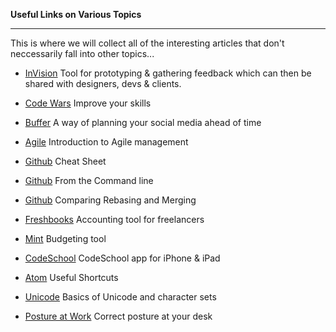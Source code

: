 **Useful Links on Various Topics**

-----------

This is where we will collect all of the interesting articles that don't neccessarily fall into other topics... 

- [InVision](http://www.invisionapp.com/redeem/s/3244147)  Tool for prototyping & gathering feedback which can then be shared with designers, devs & clients.

- [Code Wars](http://www.codewars.com/)  Improve your skills

- [Buffer](https://buffer.com/)  A way of planning your social media ahead of time

- [Agile](http://www.versionone.com/agile-project-management/)  Introduction to Agile management

- [Github](https://training.github.com/kit/downloads/github-git-cheat-sheet.pdf)  Cheat Sheet
- [Github](https://github.com/jlevy/the-art-of-command-line)  From the Command line
- [Github](https://www.atlassian.com/git/tutorials/merging-vs-rebasing/)  Comparing Rebasing and Merging

- [Freshbooks](http://www.freshbooks.com/)  Accounting tool for freelancers
- [Mint](https://www.mint.com/)  Budgeting tool

- [CodeSchool](https://itunes.apple.com/us/app/code-school/id927194858?mt=8)  CodeSchool app for iPhone & iPad

- [Atom](http://d2wy8f7a9ursnm.cloudfront.net/atom-editor-cheat-sheet.pdf)  Useful Shortcuts

- [Unicode](http://www.joelonsoftware.com/articles/Unicode.html)  Basics of Unicode and character sets

- [Posture at Work](https://sdlearn.slack.com/files/gisborne/F04SKELJ8/posture_program.pdf)  Correct posture at your desk